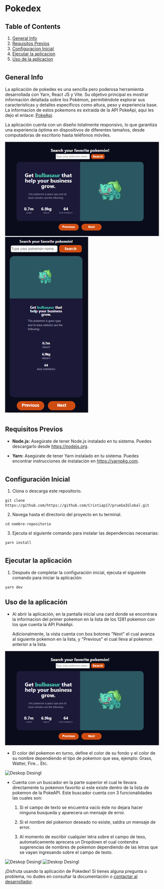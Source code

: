 # Pokedex 

## Table of Contents
1. [General Info](#general-info)
2. [Requisitos Previos](#requisitos-previos)
3. [Configuracion Inicial](#configuración-inicial)
4. [Ejecutar la aplicacion](#ejecutar-la-aplicación)
5. [Uso de la aplicacion](#uso-de-la-aplicación)
#

## **General Info**

La aplicación de pokedex es una sencilla pero poderosa herramienta desarrollada con Yarn, React JS y Vite. Su objetivo principal es mostrar información detallada sobre los Pokémon, permitiéndote explorar sus características y detalles específicos como altura, peso y experiencia base. La informacion de estos pokemons es extraida de la API PokeApi, aqui les dejo el enlace: [PokeApi](https://pokeapi.co/).

La aplicación cuenta con un diseño totalmente responsivo, lo que garantiza una experiencia óptima en dispositivos de diferentes tamaños, desde computadoras de escritorio hasta teléfonos móviles.


![Deskop Desingl](./src/assets/desktop-desing.PNG)
![Mobile Desing](./src/assets/mobile-desing.PNG)
#

## **Requisitos Previos**

- **Node.js:** Asegúrate de tener Node.js instalado en tu sistema. Puedes descargarlo desde https://nodejs.org.

- **Yarn:** Asegúrate de tener Yarn instalado en tu sistema. Puedes encontrar instrucciones de instalación en https://yarnpkg.com.
#

## **Configuración Inicial**

1. Clona o descarga este repositorio.
```
git clone https://github.com/https://github.com/Cristiap17/pruebaIGlobal.git
```

2. Navega hasta el directorio del proyecto en tu terminal.
```
cd nombre-repositorio
```

3. Ejecuta el siguiente comando para instalar las dependencias necesarias:

```
yarn install
````
#

## **Ejecutar la aplicación**

1. Después de completar la configuración inicial, ejecuta el siguiente comando para iniciar la aplicación:

```
yarn dev
```


## **Uso de la aplicación**
- Al abrir la aplicación, en la pantalla inicial una card donde se encontrara la informacion del primer pokemon en la lista de los 1281 pokemon con los que cuenta la API PokéApi.

    Adicionalmente, la vista cuenta con bos botones "Next" el cual avanza al siguiente pokemon en la lista, y "Previous" el cual lleva al pokemon anterior a la lista. 

![Deskop Desingl](./src/assets/desktop-desing.PNG)

- El color del pokemon en turno, define el color de su fondo y el color de su nombre dependiendo el tipo de pokemon que sea, ejemplo: Grass, Watter, Fire... Etc.

![Deskop Desingl](./src/assets/change-pokemon-desktop.PNG)

- Cuenta con un buscador en la parte superior el cual te llevara directamente tu pokemon favorito si este existe dentro de la lista de pokemon de la PokeAPI.
    Este buscador cuenta con 3 funcionalidades las cuales son:

    1. Si el campo de texto se encuentra vacío éste no dejara hacer ninguna busqueda y aparecera un mensaje de error.

    2. Si el nombre del pokemon deseado no existe, saldra un mensaje de error.

    3. Al momento de escribir cualquier letra sobre el campo de texo, automaticamente aprecera un Dropdown el cual contendra sugerencias de nombres de pokemon dependiendo de las letras que se vayan ingresando sobre el campo de texto.

![Deskop Desingl](./src/assets/drodown-desing.PNG)
![Deskop Desingl](./src/assets/change-pokemon-mobile.PNG)



¡Disfruta usando la aplicación de Pokedex! Si tienes alguna pregunta o problema, no dudes en consultar la documentación o [contactar al desarrollador](https://www.linkedin.com/in/cristian-pineda17/).

